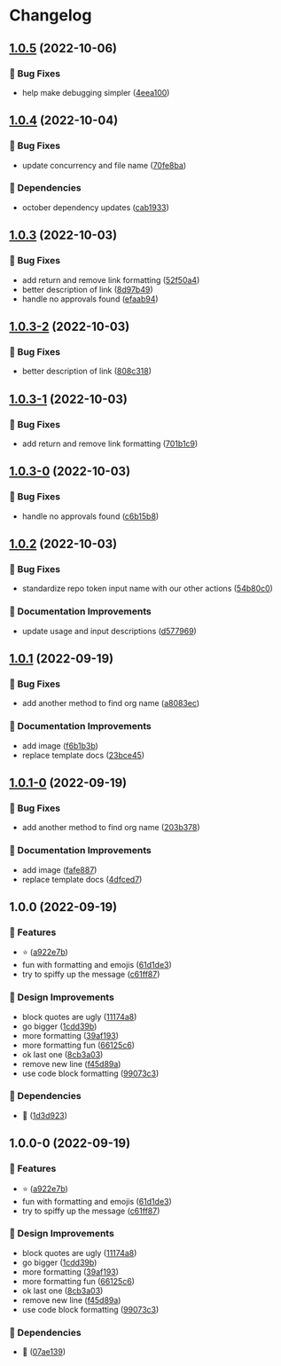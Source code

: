 # Changelog

## [1.0.5](https://github.com/agrc/service-now-worknote-action/compare/v1.0.4...v1.0.5) (2022-10-06)


### 🐛 Bug Fixes

* help make debugging simpler ([4eea100](https://github.com/agrc/service-now-worknote-action/commit/4eea100c1a89daed5ca0b3ed886f4c4db2ecb202))

## [1.0.4](https://github.com/agrc/service-now-worknote-action/compare/v1.0.3...v1.0.4) (2022-10-04)


### 🐛 Bug Fixes

* update concurrency and file name ([70fe8ba](https://github.com/agrc/service-now-worknote-action/commit/70fe8ba424df956197f2a33ba1d0d5dbe2f2a34d))


### 🌲 Dependencies

* october dependency updates ([cab1933](https://github.com/agrc/service-now-worknote-action/commit/cab1933ca1624752d8a7ffa928d595665d587deb))

## [1.0.3](https://github.com/agrc/service-now-worknote-action/compare/v1.0.2...v1.0.3) (2022-10-03)


### 🐛 Bug Fixes

* add return and remove link formatting ([52f50a4](https://github.com/agrc/service-now-worknote-action/commit/52f50a4c699a990aa42be2ab826c7d0e0e599b3b))
* better description of link ([8d97b49](https://github.com/agrc/service-now-worknote-action/commit/8d97b49b17aaa5337a542a6f9302e8a40cb6c31c))
* handle no approvals found ([efaab94](https://github.com/agrc/service-now-worknote-action/commit/efaab943b61b0790c1da2404e2b9b2513613ffaf))

## [1.0.3-2](https://github.com/agrc/service-now-worknote-action/compare/v1.0.3-1...v1.0.3-2) (2022-10-03)


### 🐛 Bug Fixes

* better description of link ([808c318](https://github.com/agrc/service-now-worknote-action/commit/808c3186695e601e86532bfdb069c664a56a2028))

## [1.0.3-1](https://github.com/agrc/service-now-worknote-action/compare/v1.0.3-0...v1.0.3-1) (2022-10-03)


### 🐛 Bug Fixes

* add return and remove link formatting ([701b1c9](https://github.com/agrc/service-now-worknote-action/commit/701b1c999977b9ea1b2859e00de26dce53c6dd16))

## [1.0.3-0](https://github.com/agrc/service-now-worknote-action/compare/v1.0.2...v1.0.3-0) (2022-10-03)


### 🐛 Bug Fixes

* handle no approvals found ([c6b15b8](https://github.com/agrc/service-now-worknote-action/commit/c6b15b81b77b65db4a51f5a6ec52d18d66db333b))

## [1.0.2](https://github.com/agrc/service-now-worknote-action/compare/v1.0.1...v1.0.2) (2022-10-03)


### 🐛 Bug Fixes

* standardize repo token input name with our other actions ([54b80c0](https://github.com/agrc/service-now-worknote-action/commit/54b80c0ed1751c8d38956fbd317a2adff5b78439))


### 📖 Documentation Improvements

* update usage and input descriptions ([d577969](https://github.com/agrc/service-now-worknote-action/commit/d5779693bc7c45773c358f048a23fd65fa15597c))

## [1.0.1](https://github.com/agrc/service-now-worknote-action/compare/v1.0.0...v1.0.1) (2022-09-19)


### 🐛 Bug Fixes

* add another method to find org name ([a8083ec](https://github.com/agrc/service-now-worknote-action/commit/a8083ecaae1f26830924cd6de3f55315254928a1))


### 📖 Documentation Improvements

* add image ([f6b1b3b](https://github.com/agrc/service-now-worknote-action/commit/f6b1b3bb923942077fbc0a8cafbd923fcfed7aeb))
* replace template docs ([23bce45](https://github.com/agrc/service-now-worknote-action/commit/23bce45e716e9f4cb22c32af26b6ab432aed2ec9))

## [1.0.1-0](https://github.com/agrc/service-now-worknote-action/compare/v1.0.0...v1.0.1-0) (2022-09-19)


### 🐛 Bug Fixes

* add another method to find org name ([203b378](https://github.com/agrc/service-now-worknote-action/commit/203b378c0f1df75b8b95c37c4c55f9c92b0cee95))


### 📖 Documentation Improvements

* add image ([fafe887](https://github.com/agrc/service-now-worknote-action/commit/fafe8878e3798213ff01ca9f702aa830aa62b22f))
* replace template docs ([4dfced7](https://github.com/agrc/service-now-worknote-action/commit/4dfced74f889139342182feee49892ce80f854c7))

## 1.0.0 (2022-09-19)


### 🚀 Features

* :star: ([a922e7b](https://github.com/agrc/service-now-worknote-action/commit/a922e7b07968fa25dbfd8b8f7d3b6781bf8be3cb))
* fun with formatting and emojis ([61d1de3](https://github.com/agrc/service-now-worknote-action/commit/61d1de349d3826ba7756eea40d060370e93f73f5))
* try to spiffy up the message ([c61ff87](https://github.com/agrc/service-now-worknote-action/commit/c61ff8736e08bb55109a3b770bae91e556c617a4))


### 🎨 Design Improvements

* block quotes are ugly ([11174a8](https://github.com/agrc/service-now-worknote-action/commit/11174a8dec0d2e6fa622072f93fe696c18c4372e))
* go bigger ([1cdd39b](https://github.com/agrc/service-now-worknote-action/commit/1cdd39b45352f3fec7ea0493301f45410de3e5ed))
* more formatting ([39af193](https://github.com/agrc/service-now-worknote-action/commit/39af19345b6bda55e874e3f569f544896720782c))
* more formatting fun ([66125c6](https://github.com/agrc/service-now-worknote-action/commit/66125c63769ad4e8744a145a42d4da1db6098fc6))
* ok last one ([8cb3a03](https://github.com/agrc/service-now-worknote-action/commit/8cb3a033aad35fa3f0edad925e003a00424b9f37))
* remove new line ([f45d89a](https://github.com/agrc/service-now-worknote-action/commit/f45d89a8d8c37a6c8a8370cc1aa3cd83f75dec8b))
* use code block formatting ([99073c3](https://github.com/agrc/service-now-worknote-action/commit/99073c3148b6b6d625adfb412042a9420d3f634e))


### 🌲 Dependencies

* :evergreen_tree: ([1d3d923](https://github.com/agrc/service-now-worknote-action/commit/1d3d92392b7bd2339c2fb0417b092e008ca7186c))

## 1.0.0-0 (2022-09-19)


### 🚀 Features

* :star: ([a922e7b](https://github.com/agrc/service-now-worknote-action/commit/a922e7b07968fa25dbfd8b8f7d3b6781bf8be3cb))
* fun with formatting and emojis ([61d1de3](https://github.com/agrc/service-now-worknote-action/commit/61d1de349d3826ba7756eea40d060370e93f73f5))
* try to spiffy up the message ([c61ff87](https://github.com/agrc/service-now-worknote-action/commit/c61ff8736e08bb55109a3b770bae91e556c617a4))


### 🎨 Design Improvements

* block quotes are ugly ([11174a8](https://github.com/agrc/service-now-worknote-action/commit/11174a8dec0d2e6fa622072f93fe696c18c4372e))
* go bigger ([1cdd39b](https://github.com/agrc/service-now-worknote-action/commit/1cdd39b45352f3fec7ea0493301f45410de3e5ed))
* more formatting ([39af193](https://github.com/agrc/service-now-worknote-action/commit/39af19345b6bda55e874e3f569f544896720782c))
* more formatting fun ([66125c6](https://github.com/agrc/service-now-worknote-action/commit/66125c63769ad4e8744a145a42d4da1db6098fc6))
* ok last one ([8cb3a03](https://github.com/agrc/service-now-worknote-action/commit/8cb3a033aad35fa3f0edad925e003a00424b9f37))
* remove new line ([f45d89a](https://github.com/agrc/service-now-worknote-action/commit/f45d89a8d8c37a6c8a8370cc1aa3cd83f75dec8b))
* use code block formatting ([99073c3](https://github.com/agrc/service-now-worknote-action/commit/99073c3148b6b6d625adfb412042a9420d3f634e))


### 🌲 Dependencies

* :evergreen_tree: ([07ae139](https://github.com/agrc/service-now-worknote-action/commit/07ae13993463b6e427f51e702296d439b7467cf8))
